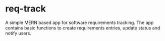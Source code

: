 # req-track
A simple MERN based app for software requirements tracking. The app contains basic functions to create requirements entries, update status and notify users.
